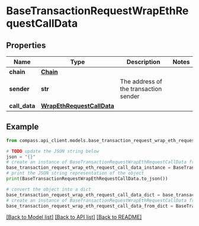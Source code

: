 # BaseTransactionRequestWrapEthRequestCallData


## Properties

Name | Type | Description | Notes
------------ | ------------- | ------------- | -------------
**chain** | [**Chain**](Chain.md) |  | 
**sender** | **str** | The address of the transaction sender | 
**call_data** | [**WrapEthRequestCallData**](WrapEthRequestCallData.md) |  | 

## Example

```python
from compass.api_client.models.base_transaction_request_wrap_eth_request_call_data import BaseTransactionRequestWrapEthRequestCallData

# TODO update the JSON string below
json = "{}"
# create an instance of BaseTransactionRequestWrapEthRequestCallData from a JSON string
base_transaction_request_wrap_eth_request_call_data_instance = BaseTransactionRequestWrapEthRequestCallData.from_json(json)
# print the JSON string representation of the object
print(BaseTransactionRequestWrapEthRequestCallData.to_json())

# convert the object into a dict
base_transaction_request_wrap_eth_request_call_data_dict = base_transaction_request_wrap_eth_request_call_data_instance.to_dict()
# create an instance of BaseTransactionRequestWrapEthRequestCallData from a dict
base_transaction_request_wrap_eth_request_call_data_from_dict = BaseTransactionRequestWrapEthRequestCallData.from_dict(base_transaction_request_wrap_eth_request_call_data_dict)
```
[[Back to Model list]](../README.md#documentation-for-models) [[Back to API list]](../README.md#documentation-for-api-endpoints) [[Back to README]](../README.md)


